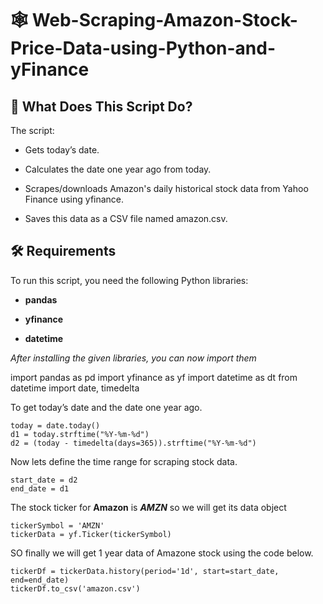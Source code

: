 # 🕸️ Web-Scraping-Amazon-Stock-Price-Data-using-Python-and-yFinance
## 🧾 What Does This Script Do?
The script:

- Gets today’s date.

- Calculates the date one year ago from today.

- Scrapes/downloads Amazon's daily historical stock data from Yahoo Finance using yfinance.

- Saves this data as a CSV file named amazon.csv.

## 🛠️ Requirements
To run this script, you need the following Python libraries:

- **pandas**

- **yfinance**

- **datetime**

_After installing the given libraries, you can now import them_ 

import pandas as pd
import yfinance as yf
import datetime as dt
from datetime import date, timedelta

To get today’s date and the date one year ago.
```
today = date.today()
d1 = today.strftime("%Y-%m-%d")
d2 = (today - timedelta(days=365)).strftime("%Y-%m-%d")
```

Now lets define the time range for scraping stock data.
```
start_date = d2
end_date = d1
```

The stock ticker for **Amazon** is **_AMZN_** so we will get its data object

```
tickerSymbol = 'AMZN'
tickerData = yf.Ticker(tickerSymbol)
```

SO finally we will get 1 year data of Amazone stock using the code below.

```
tickerDf = tickerData.history(period='1d', start=start_date, end=end_date)
tickerDf.to_csv('amazon.csv')
```

 
